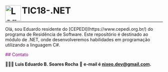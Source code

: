 # <img src="https://upload.wikimedia.org/wikipedia/commons/0/0d/C_Sharp_wordmark.svg" alt="Logo do C#" width="50" height="50" align="left"> TIC18-.NET
<hr>
Olá, sou Eduardo residente do [CEPEDI](https://www.cepedi.org.br/) do programa de Residência de Software. Este repositório é destinado ao módulo de .NET, onde desenvolveremos habilidades em programação utilizando a linguagem C#.

<span style="color:purple">## Contato</span>

🧑🏾‍💻 **Luis Eduardo B. Soares Rocha**
📧 **e-mail é nixeo.dev@gmail.com.**

